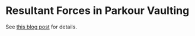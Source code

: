 # Resultant Forces in Parkour Vaulting

See [this blog post](https://jmablog.com/post/resultant-forces) for details.